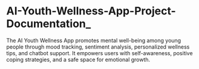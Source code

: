 # AI-Youth-Wellness-App-Project-Documentation_
The AI Youth Wellness App promotes mental well-being among young people through mood tracking, sentiment analysis, personalized wellness tips, and chatbot support. It empowers users with self-awareness, positive coping strategies, and a safe space for emotional growth.
